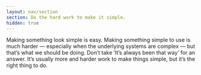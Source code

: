 ```yaml
---
layout: nav/section
section: Do the hard work to make it simple.
hidden: true
---
```


Making something look simple is easy. Making something simple to use is much harder — especially when the underlying systems are complex — but that’s what we should be doing. Don’t take ‘It’s always been that way’ for an answer. It’s usually more and harder work to make things simple, but it’s the right thing to do.
